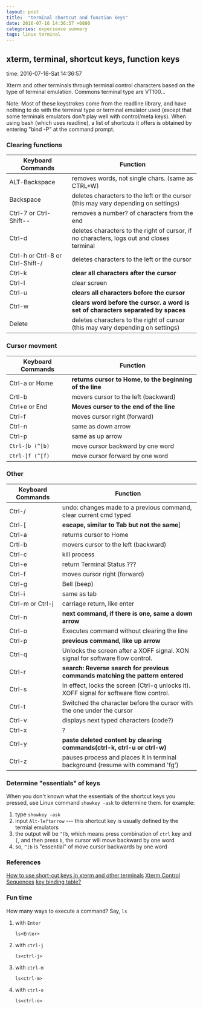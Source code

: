```yaml
---
layout: post
title:  "terminal shortcut and function keys"
date: 2016-07-16 14:36:57 +0800
categories: experience summary
tags: linux terminal
---
```


## xterm, terminal, shortcut keys, function keys
time: 2016-07-16-Sat 14:36:57

Xterm and other terminals through terminal control characters based on the type
of terminal emulation. Commons terminal type are VT100...
 
Note: Most of these keystrokes come from the readline library, and have nothing
to do with the terminal type or terminal emulator used (except that some
terminals emulators don't play well with control/meta keys). When using bash
(which uses readline), a list of shortcuts it offers is obtained by entering
"bind -P" at the command prompt.

<!-- more -->
### Clearing functions

Keyboard Commands                | Function
-----                            | -----
ALT-Backspace                    | removes words, not single chars. (same as CTRL+W)
Backspace                        | deletes characters to the left or the cursor (this may vary depending on settings)
Ctrl-7 or Ctrl-Shift--           | removes a number? of characters from the end
Ctrl-d                           | deletes characters to the right of cursor, if no characters, logs out and closes terminal
Ctrl-h or Ctrl-8 or Ctrl-Shift-/ | deletes characters to the left or the cursor
Ctrl-k                           | **clear all characters after the cursor**
Ctrl-l                           | clear screen
Ctrl-u                           | **clears all characters before the cursor**
Ctrl-w                           | **clears word before the cursor. a word is set of characters separated by spaces**
Delete                           | deletes characters to the right of cursor (this may vary depending on settings)

### Cursor movment

Keyboard Commands | Function
-----             | -----
Ctrl-a or Home    | **returns cursor to Home, to the beginning of the line**
Crtl-b            | movers cursor to the left (backward)
Ctrl+e or End     | **Moves cursor to the end of the line**
Ctrl-f            | moves cursor right (forward)
Ctrl-n            | same as down arrow
Ctrl-p            | same as up arrow
`Ctrl-[b (^[b)`   | move cursor backward by one word
`Ctrl-[f (^[f)`   | move cursor forward by one word

### Other

Keyboard Commands | Function
-----             | -----
Ctrl-/            | undo: changes made to a previous command, clear current cmd typed
Ctrl-[            | **escape, similar to Tab but not the same**]
Ctrl-a            | returns cursor to Home
Crtl-b            | movers cursor to the left (backward)
Ctrl-c            | kill process
Ctrl-e            | return Terminal Status ???
Ctrl-f            | moves cursor right (forward)
Ctrl-g            | Bell (beep)
Ctrl-i            | same as tab
Ctrl-m or Ctrl-j  | carriage return, like enter
Ctrl-n            | **next command, if there is one, same a down arrow**
Ctrl-o            | Executes command without clearing the line
Ctrl-p            | **previous command, like up arrow**
Ctrl-q            | Unlocks the screen after a XOFF signal. XON signal for software flow control.
Ctrl-r            | **search: Reverse search for previous commands matching the pattern entered**
Ctrl-s            | In effect, locks the screen (Ctrl-q unlocks it). XOFF signal for software flow control.
Ctrl-t            | Switched the character before the cursor with the one under the cursor
Ctrl-v            | displays next typed characters (code?)
Ctrl-x            |  ?
Ctrl-y            | **paste deleted content by clearing commands(ctrl-k, ctrl-u or ctrl-w)**
Ctrl-z            | pauses process and places it in terminal background (resume with command 'fg')

### Determine "essentials" of keys

When you don't known what the essentials of the shortcut keys you pressed, use
Linux command `showkey -ask` to determine them.
for example:
1. type `showkey -ask`
2. input `Alt-leftarrow` --- this shortcut key is usually defined by the
	 termial emulators
3. the output will be `^[b`, which means press combination of `ctrl` key and
	 `[`, and then press `b`, the cursor will move backward by one word
4. so, `^[b` is "essential" of move cursor backwards by one word

### References
[How to use short-cut keys in xterm and other terminals](http://how-to.wikia.com/wiki/How_to_use_short-cut_keys_in_xterm_and_other_terminals?)
[Xterm Control Sequences](http://www.xfree86.org/4.7.0/ctlseqs.html)
[key binding table?](http://unix.stackexchange.com/questions/116562/key-bindings-table)

### Fun time
How many ways to execute a command? Say, `ls`

1. with `Enter`

	```shell
	ls<Enter>
	```

2. with `ctrl-j`

	```
	ls<ctrl-j>
	```

3. with `ctrl-m`

	```
	ls<ctrl-m>
	```

4. with `ctrl-o`

	```
	ls<ctrl-o>
	```
